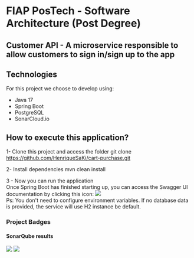 # FIAP PosTech - Software Architecture (Post Degree)
## Customer API - A microservice responsible to allow customers to sign in/sign up to the app

## Technologies
For this project we choose to develop using:
- Java 17
- Spring Boot
- PostgreSQL
- SonarCloud.io

## How to execute this application?
1- Clone this project and access the folder
git clone https://github.com/HenriqueSaKi/cart-purchase.git

2- Install dependencies
mvn clean install

3 - Now you can run the application </br>
Once Spring Boot has finished starting up, you can access the Swagger UI documentation by clicking this icon: 
[![](https://img.shields.io/badge/swagger_url-85EA2D?style=flat&logo=swagger&logoColor=black)](http://localhost:8080/api/v1/swagger-ui/index.html) </br>
Ps: You don't need to configure environment variables. If no database data is provided, the service will use H2 instance be default.

### Project Badges
#### SonarQube results
[![](https://img.shields.io/badge/passed-quality_gate?style=flat&logo=sonarqube&logoColor=4E9BCD&label=quality%20gate&color=13C100)](https://sonarcloud.io/summary/new_code?id=HenriqueSaKi_fiap-tech-challenge-customer&branch=master)
![](https://img.shields.io/badge/100.0%25-coverage?style=flat&logo=sonarqube&logoColor=4E9BCD&label=coverage&color=999999)
